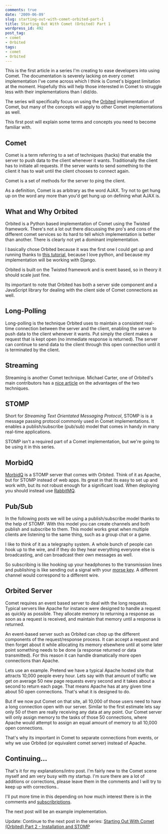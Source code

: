 ```yaml
---
comments: true
date: '2009-06-09'
slug: starting-out-with-comet-orbited-part-1
title: Starting Out With Comet (Orbited) Part 1
wordpress_id: 492
post_tag:
- comet
- Orbited
tags:
- comet
- Orbited
---
```


This is the first article in a series I'm creating to ease developers into using Comet.  The documentation is severely lacking on every comet implementation I've come across which I think is Comet's biggest limitation at the moment. Hopefully this will help those interested in Comet to struggle less with their implementations than I did/do.

The series will specifically focus on using the [Orbited](http://orbited.org/) implementation of Comet, but many of the concepts will apply to other Comet implementations as well.

This first post will explain some terms and concepts you need to become familiar with.


## Comet


Comet is a term referring to a set of techniques (hacks) that enable the server to push data to the client whenever it wants.  Traditionally the client has to initiate all requests.  If the server wants to send something to the client it has to wait until the client chooses to connect again.

Comet is a set of methods for the server to ping the client.

As a definition, Comet is as arbitrary as the word AJAX.  Try not to get hung up on the word any more than you'd get hung up on defining what AJAX is.


## What and Why Orbited


Orbited is a Python based implementation of Comet using the Twisted framework.  There's not a lot out there discussing the pro's and cons of the different comet services so its hard to tell which implementation is better than another.  There is clearly not yet a dominant implementation.

I basically chose Orbited because it was the first one I could get up and running thanks to [this tutorial](http://cometdaily.com/2008/10/10/scalable-real-time-web-architecture-part-2-a-live-graph-with-orbited-morbidq-and-jsio/), because I love python, and because my implementation will be working with Django.

Orbited is built on the Twisted framework and is event based, so in theory it should scale just fine.

Its important to note that Orbited has both a server side component and a JavaScript library for dealing with the client side of Comet connections as well.


## Long-Polling


Long-polling is the technique Orbited uses to maintain a consistent real-time connection between the server and the client, enabling the server to push data to the client whenever it wants. Put simply the client makes a request that is kept open (no immediate response is returned).  The server can continue to send data to the client through this open connection until it is terminated by the client.


## Streaming


Streaming is another Comet technique.  Michael Carter, one of Orbited's main contributors has a [nice article](http://cometdaily.com/2007/11/16/more-on-long-polling/) on the advantages of the two techniques.


## STOMP


Short for _Streaming Text Orientated Messaging Protocol_, STOMP is is a message passing protocol commonly used in Comet implementations.  It enables a publish/subscribe (pub/sub) model that comes in handy in many real-time applications.

STOMP isn't a required part of a Comet implementation, but we're going to be using it in this series.


## MorbidQ


[MorbidQ](http://www.morbidq.com/) is a STOMP server that comes with Orbited.  Think of it as Apache, but for STOMP instead of web apps.  Its great in that its easy to set up and work with, but its not robust enough for a significant load.  When deploying you should instead use [RabbitMQ](http://www.rabbitmq.com/).


## Pub/Sub


In the following posts we will be using a publish/subscribe model thanks to the help of STOMP.  With this model you can create channels and both publish and subscribe to them.  This model works great when multiple clients are listening to the same thing, such as a group chat or a game.

I like to think of it as a telegraphy system.  A whole bunch of people can hook up to the wire, and if they do they hear everything everyone else is broadcasting, and can broadcast their own messages as well.

So subscribing is like hooking up your headphones to the transmission lines and publishing is like sending out a signal with your [morse key](http://en.wikipedia.org/wiki/File:L-Telegraph1.png).  A different channel would correspond to a different wire.


## Orbited Server


Comet requires an event based server to deal with the long requests.  Typical servers like Apache for instance were designed to handle a request as quickly as possible.  They allocate memory to returning a response as soon as a request is received, and maintain that memory until a response is returned.

An event-based server such as Orbited can chop up the different components of the request/response process.  It can accept a request and then forget about it while allocating its memory elsewhere until at some later point something needs to be done (a response returned or data transmitted).  For this reason it can handle dramatically more open connections than Apache.

Lets use an example.  Pretend we have a typical Apache hosted site that attracts 10,000 people every hour.  Lets say with that amount of traffic we get on average 50 new page requests every second and it takes about a second to return each page.  That means Apache has at any given time about 50 open connections.  That's what it is designed to do.

But if we now put Comet on that site, all 10,000 of those users need to have a long connection open with our server.  Similar to the first estimate lets say only 50 of them are really receiving any data at any point.  Our Comet server will only assign memory to the tasks of those 50 connections, where Apache would attempt to assign an equal amount of memory to all 10,000 open connections.

That's why its important in Comet to separate connections from events, or why we use Orbited (or equivalent comet server) instead of Apache.


## Continuing...


That's it for my explanations/intro post.  I'm fairly new to the Comet scene myself and am very busy with my startup.  I'm sure there are a lot of additions or corrections, please leave them in the comments and I will try to keep up with corrections..

I'll put more time in this depending on how much interest there is in the comments and [subscribriptions](http://thingsilearned.com/feed/).

The next post will be an example implementation.

Update:  Continue to the next post in the series: [Starting Out With Comet (Orbited) Part 2 - Installation and STOMP](http://thingsilearned.com/2009/06/25/starting-out-with-comet-orbited-part-2-installation-and-stomp/)
